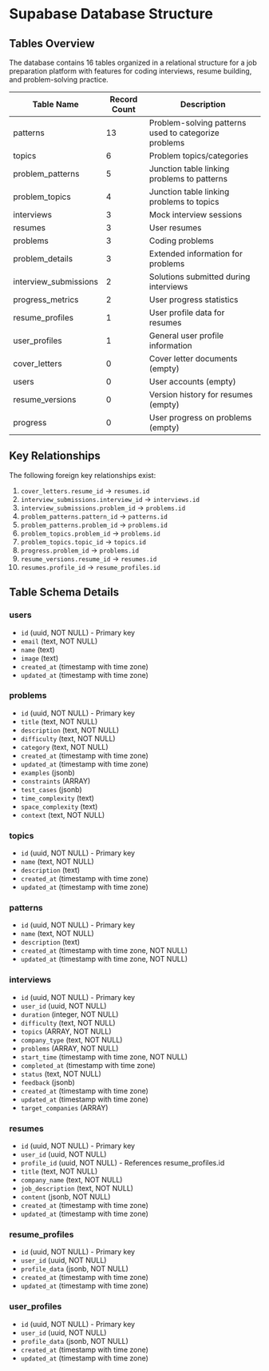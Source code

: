 # Supabase Database Structure

## Tables Overview

The database contains 16 tables organized in a relational structure for a job preparation platform with features for coding interviews, resume building, and problem-solving practice.

| Table Name            | Record Count | Description                                          |
| --------------------- | ------------ | ---------------------------------------------------- |
| patterns              | 13           | Problem-solving patterns used to categorize problems |
| topics                | 6            | Problem topics/categories                            |
| problem_patterns      | 5            | Junction table linking problems to patterns          |
| problem_topics        | 4            | Junction table linking problems to topics            |
| interviews            | 3            | Mock interview sessions                              |
| resumes               | 3            | User resumes                                         |
| problems              | 3            | Coding problems                                      |
| problem_details       | 3            | Extended information for problems                    |
| interview_submissions | 2            | Solutions submitted during interviews                |
| progress_metrics      | 2            | User progress statistics                             |
| resume_profiles       | 1            | User profile data for resumes                        |
| user_profiles         | 1            | General user profile information                     |
| cover_letters         | 0            | Cover letter documents (empty)                       |
| users                 | 0            | User accounts (empty)                                |
| resume_versions       | 0            | Version history for resumes (empty)                  |
| progress              | 0            | User progress on problems (empty)                    |

## Key Relationships

The following foreign key relationships exist:

1. `cover_letters.resume_id` → `resumes.id`
2. `interview_submissions.interview_id` → `interviews.id`
3. `interview_submissions.problem_id` → `problems.id`
4. `problem_patterns.pattern_id` → `patterns.id`
5. `problem_patterns.problem_id` → `problems.id`
6. `problem_topics.problem_id` → `problems.id`
7. `problem_topics.topic_id` → `topics.id`
8. `progress.problem_id` → `problems.id`
9. `resume_versions.resume_id` → `resumes.id`
10. `resumes.profile_id` → `resume_profiles.id`

## Table Schema Details

### users

- `id` (uuid, NOT NULL) - Primary key
- `email` (text, NOT NULL)
- `name` (text)
- `image` (text)
- `created_at` (timestamp with time zone)
- `updated_at` (timestamp with time zone)

### problems

- `id` (uuid, NOT NULL) - Primary key
- `title` (text, NOT NULL)
- `description` (text, NOT NULL)
- `difficulty` (text, NOT NULL)
- `category` (text, NOT NULL)
- `created_at` (timestamp with time zone)
- `updated_at` (timestamp with time zone)
- `examples` (jsonb)
- `constraints` (ARRAY)
- `test_cases` (jsonb)
- `time_complexity` (text)
- `space_complexity` (text)
- `context` (text, NOT NULL)

### topics

- `id` (uuid, NOT NULL) - Primary key
- `name` (text, NOT NULL)
- `description` (text)
- `created_at` (timestamp with time zone)
- `updated_at` (timestamp with time zone)

### patterns

- `id` (uuid, NOT NULL) - Primary key
- `name` (text, NOT NULL)
- `description` (text)
- `created_at` (timestamp with time zone, NOT NULL)
- `updated_at` (timestamp with time zone, NOT NULL)

### interviews

- `id` (uuid, NOT NULL) - Primary key
- `user_id` (uuid, NOT NULL)
- `duration` (integer, NOT NULL)
- `difficulty` (text, NOT NULL)
- `topics` (ARRAY, NOT NULL)
- `company_type` (text, NOT NULL)
- `problems` (ARRAY, NOT NULL)
- `start_time` (timestamp with time zone, NOT NULL)
- `completed_at` (timestamp with time zone)
- `status` (text, NOT NULL)
- `feedback` (jsonb)
- `created_at` (timestamp with time zone)
- `updated_at` (timestamp with time zone)
- `target_companies` (ARRAY)

### resumes

- `id` (uuid, NOT NULL) - Primary key
- `user_id` (uuid, NOT NULL)
- `profile_id` (uuid, NOT NULL) - References resume_profiles.id
- `title` (text, NOT NULL)
- `company_name` (text, NOT NULL)
- `job_description` (text, NOT NULL)
- `content` (jsonb, NOT NULL)
- `created_at` (timestamp with time zone)
- `updated_at` (timestamp with time zone)

### resume_profiles

- `id` (uuid, NOT NULL) - Primary key
- `user_id` (uuid, NOT NULL)
- `profile_data` (jsonb, NOT NULL)
- `created_at` (timestamp with time zone)
- `updated_at` (timestamp with time zone)

### user_profiles

- `id` (uuid, NOT NULL) - Primary key
- `user_id` (uuid, NOT NULL)
- `profile_data` (jsonb, NOT NULL)
- `created_at` (timestamp with time zone)
- `updated_at` (timestamp with time zone)
